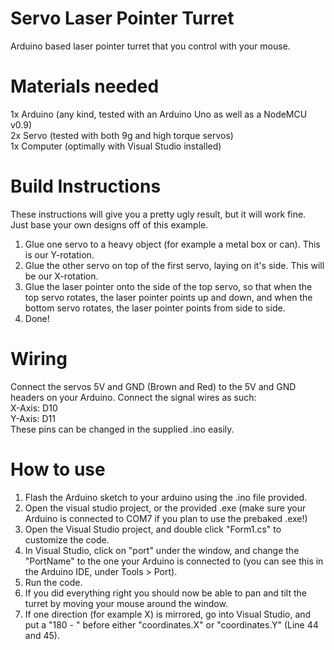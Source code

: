 # Servo Laser Pointer Turret
 Arduino based laser pointer turret that you control with your mouse.

# Materials needed
1x Arduino (any kind, tested with an Arduino Uno as well as a NodeMCU v0.9) <br>
2x Servo (tested with both 9g and high torque servos)<br>
1x Computer (optimally with Visual Studio installed)

# Build Instructions
These instructions will give you a pretty ugly result, but it will work fine. Just base your own designs off of this example.
1. Glue one servo to a heavy object (for example a metal box or can). This is our Y-rotation.
2. Glue the other servo on top of the first servo, laying on it's side. This will be our X-rotation.
3. Glue the laser pointer onto the side of the top servo, so that when the top servo rotates, the laser pointer points up and down, and when the bottom servo rotates, the laser pointer points from side to side.
4. Done!

# Wiring
Connect the servos 5V and GND (Brown and Red) to the 5V and GND headers on your Arduino.
Connect the signal wires as such:
<br>
X-Axis: D10
<br>
Y-Axis: D11
<br>
These pins can be changed in the supplied .ino easily.

# How to use
1. Flash the Arduino sketch to your arduino using the .ino file provided.
2. Open the visual studio project, or the provided .exe (make sure your Arduino is connected to COM7 if you plan to use the prebaked .exe!)
3. Open the Visual Studio project, and double click "Form1.cs" to customize the code.
4. In Visual Studio, click on "port" under the window, and change the "PortName" to the one your Arduino is connected to (you can see this in the Arduino IDE, under Tools > Port).
5. Run the code.
6. If you did everything right you should now be able to pan and tilt the turret by moving your mouse around the window.
7. If one direction (for example X) is mirrored, go into Visual Studio, and put a "180 - " before either "coordinates.X" or "coordinates.Y" (Line 44 and 45).
